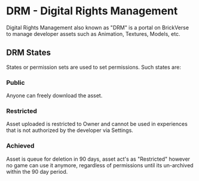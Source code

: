 # DRM - Digital Rights Management

Digital Rights Management also known as "DRM" is a portal on BrickVerse to manage developer assets such as Animation, Textures, Models, etc.

## DRM States

States or permission sets are used to set permissions. Such states are:

### Public

Anyone can freely download the asset.

### Restricted

Asset uploaded is restricted to Owner and cannot be used in experiences that is not authorized by the developer via Settings.

### Achieved

Asset is queue for deletion in 90 days, asset act's as "Restricted" however no game can use it anymore, regardless of permissions until its un-archived within the 90 day period.
